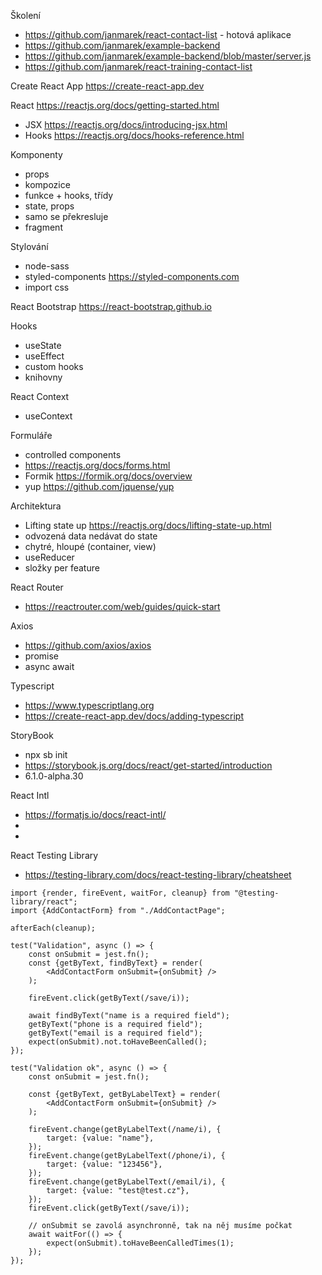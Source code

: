 Školení
- https://github.com/janmarek/react-contact-list - hotová aplikace
- https://github.com/janmarek/example-backend
- https://github.com/janmarek/example-backend/blob/master/server.js
- https://github.com/janmarek/react-training-contact-list

Create React App https://create-react-app.dev

React https://reactjs.org/docs/getting-started.html
- JSX https://reactjs.org/docs/introducing-jsx.html
- Hooks https://reactjs.org/docs/hooks-reference.html

Komponenty
- props
- kompozice
- funkce + hooks, třídy
- state, props
- samo se překresluje
- fragment

Stylování
- node-sass
- styled-components https://styled-components.com
- import css

React Bootstrap https://react-bootstrap.github.io

Hooks
- useState
- useEffect
- custom hooks
- knihovny

React Context
- useContext

Formuláře
- controlled components
- https://reactjs.org/docs/forms.html
- Formik https://formik.org/docs/overview
- yup https://github.com/jquense/yup

Architektura
- Lifting state up https://reactjs.org/docs/lifting-state-up.html
- odvozená data nedávat do state
- chytré, hloupé (container, view)
- useReducer
- složky per feature

React Router
- https://reactrouter.com/web/guides/quick-start

Axios
- https://github.com/axios/axios
- promise
- async await

Typescript
- https://www.typescriptlang.org
- https://create-react-app.dev/docs/adding-typescript

StoryBook
- npx sb init
- https://storybook.js.org/docs/react/get-started/introduction
- 6.1.0-alpha.30

React Intl
- https://formatjs.io/docs/react-intl/
- <IntlProvider locale messages />
- <FormattedMessage id=""/>

React Testing Library
- https://testing-library.com/docs/react-testing-library/cheatsheet

```
import {render, fireEvent, waitFor, cleanup} from "@testing-library/react";
import {AddContactForm} from "./AddContactPage";

afterEach(cleanup);

test("Validation", async () => {
    const onSubmit = jest.fn();
    const {getByText, findByText} = render(
        <AddContactForm onSubmit={onSubmit} />
    );

    fireEvent.click(getByText(/save/i));

    await findByText("name is a required field");
    getByText("phone is a required field");
    getByText("email is a required field");
    expect(onSubmit).not.toHaveBeenCalled();
});

test("Validation ok", async () => {
    const onSubmit = jest.fn();

    const {getByText, getByLabelText} = render(
        <AddContactForm onSubmit={onSubmit} />
    );

    fireEvent.change(getByLabelText(/name/i), {
        target: {value: "name"},
    });
    fireEvent.change(getByLabelText(/phone/i), {
        target: {value: "123456"},
    });
    fireEvent.change(getByLabelText(/email/i), {
        target: {value: "test@test.cz"},
    });
    fireEvent.click(getByText(/save/i));

    // onSubmit se zavolá asynchronně, tak na něj musíme počkat
    await waitFor(() => {
        expect(onSubmit).toHaveBeenCalledTimes(1);
    });
});
```
